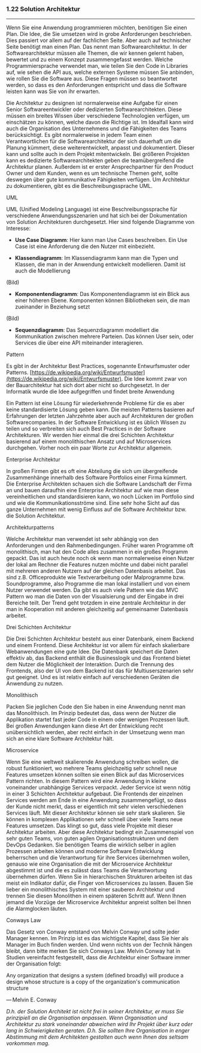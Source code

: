 ### 1.22 Solution Architektur
---

Wenn Sie eine Anwendung programmieren möchten, benötigen Sie einen Plan. Die Idee, die Sie umsetzen wird in grobe Anforderungen beschrieben. Dies passiert vor allem auf der fachlichen Seite. Aber auch auf technischer Seite benötigt man einen Plan. Das nennt man Softwarearchitektur. In der Softwarearchitektur müssen alle Themen, die wir kennen gelernt haben, bewertet und zu einem Konzept zusammengefasst werden. Welche Programmiersprache verwendet man, wie teilen Sie den Code in Libraries auf, wie sehen die API aus, welche externen Systeme müssen Sie anbinden, wie rollen Sie die Software aus. Diese Fragen müssen so beantwortet werden, so dass es den Anforderungen entspricht und dass die Software leisten kann was Sie von ihr erwarten.

Die Architektur zu designen ist normalerweise eine Aufgabe für einen Senior Softwareentwickler oder dedizierten Softwarearchitekten. Diese müssen ein breites Wissen über verschiedene Technologien verfügen, um einschätzen zu können, welche davon die Richtige ist. Im Idealfall kann wird auch die Organisation des Unternehmens und die Fähigkeiten des Teams berücksichtigt. Es gibt normalerweise in jedem Team einen Verantwortlichen für die Softwarearchitektur der sich dauerhaft um die Planung kümmert, diese weiterentwickelt, anpasst und dokumentiert. Dieser kann und sollte auch in dem Projekt mitentwickeln. Bei größeren Projekten kann es dedizierte Softwarearchitekten geben die teamübergreifend die Architektur planen. Außerdem ist er erster Ansprechpartner für den Product Owner und dem Kunden, wenn es um technische Themen geht, sollte deswegen über gute kommunikative Fähigkeiten verfügen. Um Architektur zu dokumentieren, gibt es die Beschreibungssprache UML.

UML 

UML (Unified Modeling Language) ist eine Beschreibungssprache für verschiedene Anwendungsszenarien und hat sich bei der Dokumentation von Solution Architekturen durchgesetzt. Hier sind folgende Diagramme von Interesse:

- **Use Case Diagramm**: Hier kann man Use Cases beschreiben. Ein Use Case ist eine Anforderung die den Nutzer mit einbezieht. 


 
- **Klassendiagramm**: Im Klassendiagramm kann man die Typen und Klassen, die man in der Anwendung entwickelt modellieren. Damit ist auch die Modellierung 

(Bild)

- **Komponentendiagramm**: Das Komponentendiagramm ist ein Blick aus einer höheren Ebene. Komponenten können Bibliotheken sein, die man zueinander in Beziehung setzt

(Bild)

- **Sequenzdiagramm**: Das Sequenzdiagramm modelliert die Kommunikation zwischen mehrere Parteien. Das können User sein, oder Services die über eine API miteinander interagieren.

Pattern

Es gibt in der Architektur Best Practices, sogenannte Entwurfsmuster oder Patterns. [https://de.wikipedia.org/wiki/Entwurfsmuster](https://de.wikipedia.org/wiki/Entwurfsmuster). Die Idee kommt zwar von der Bauarchitektur hat sich dort aber nicht so durchgesetzt. In der Informatik wurde die Idee aufgegriffen und findet breite Anwendung

Ein Pattern ist eine Lösung für wiederkehrende Probleme für die es aber keine standardisierte Lösung geben kann. Die meisten Patterns basieren auf Erfahrungen der letzten Jahrzehnte aber auch auf Architekturen der großen Softwarecompanies. In der Software Entwicklung ist es üblich Wissen zu teilen und so verbreiten sich auch Best Practices in der Software Architekturen. Wir werden hier einmal die drei Schichten Architektur basierend auf einem monolithischen Ansatz und auf Microservices durchgehen. Vorher noch ein paar Worte zur Architektur allgemein.

Enterprise Architektur

In großen Firmen gibt es oft eine Abteilung die sich um übergreifende Zusammenhänge innerhalb des Software Portfolios einer Firma kümmert. Die Enterprise Architekten schauen sich die Software Landschaft der Firma an und bauen daraufhin eine Enterprise Architektur auf wie man diese vereinheitlichen und standardisieren kann, wo noch Lücken im Portfolio sind und wie die Kommunikationsströme sind. Eine sehr hohe Sicht auf das ganze Unternehmen mit wenig Einfluss auf die Software Architektur bzw. die Solution Architektur.

Architekturpatterns

Welche Architektur man verwendet ist sehr abhängig von den Anforderungen und den Rahmenbedingungen. Früher waren Programme oft monolithisch, man hat den Code alles zusammen in ein großes Programm gepackt. Das ist auch heute noch ok wenn man normalerweise einen Nutzer der lokal am Rechner die Features nutzen möchte und dabei nicht parallel mit mehreren anderen Nutzern auf der gleichen Datenbasis arbeitet. Das sind z.B. Officeprodukte wie Textverarbeitung oder Malprogramme bzw. Soundprogramme, also Programme die man lokal installiert und von einem Nutzer verwendet werden. Da gibt es auch viele Pattern wie das MVC Pattern wo man die Daten von der Visualsierung und der Eingabe in drei Bereiche teilt. Der Trend geht trotzdem in eine zentrale Architektur in der man in Kooperation mit anderen gleichzeitig auf gemeinsamer Datenbasis arbeitet.

Drei Schichten Architektur

Die Drei Schichten Architektur besteht aus einer Datenbank, einem Backend und einem Frontend. Diese Architektur ist vor allem für einfach skalierbare Webanwendungen eine gute Idee. Die Datenbank speichert die Daten effektiv ab, das Backend enthält die Businesslogik und das Frontend bietet dem Nutzer die Möglichkeit der Interaktion. Durch die Trennung des Frontends, also der UI von dem Backend ist das für Multiuserszenarien sehr gut geeignet. Und es ist relativ einfach auf verschiedenen Geräten die Anwendung zu nutzen.

Monolithisch

Packen Sie jeglichen Code den Sie haben in eine Anwendung nennt man das Monolithisch. Im Prinzip bedeutet das, dass wenn der Nutzer die Applikation startet fast jeder Code in einem oder wenigen Prozessen läuft. Bei großen Anwendungen kann diese Art der Entwicklung recht unübersichtlich werden, aber recht einfach in der Umsetzung wenn man sich an eine klare Software Architektur hält.

Microservice  

Wenn Sie eine weltweit skalierende Anwendung schreiben wollen, die robust funktioniert, wo mehrere Teams gleichzeitig sehr schnell neue Features umsetzen können sollten sie einen Blick auf das Microservices Pattern richten. In diesem Pattern wird eine Anwendung in kleine voneinander unabhängige Services verpackt. Jeder Service ist wenn nötig in einer 3 Schichten Architektur aufgebaut. Die Frontends der einzelnen Services werden am Ende in eine Anwendung zusammengefügt, so dass der Kunde nicht merkt, dass er eigentlich mit sehr vielen verschiedenen Services läuft. Mit dieser Architektur können sie sehr stark skalieren. Sie können in komplexen Applikationen sehr schnell über viele Teams neue Features umsetzen. Das klingt so gut, dass viele Projekte mit dieser Architektur arbeiten. Aber diese Architektur bedingt ein Zusammenspiel von sehr guten Teams, von guten agilen Organisationsstrukturen und dem DevOps Gedanken. Sie benötigen Teams die wirklich selber in agilen Prozessen arbeiten können und moderne Software Entwicklung beherrschen und die Verantwortung für ihre Services übernehmen wollen, genauso wie eine Organisation die mit der Microservice Architektur abgestimmt ist und die es zulässt dass Teams die Verantwortung übernehmen dürfen. Wenn Sie in hierarchischen Strukturen arbeiten ist das meist ein Indikator dafür, die Finger von Microservices zu lassen. Bauen Sie lieber ein monolithisches System mit einer sauberen Architektur und trennen Sie diesen Monolithen in einem späteren Schritt auf. Wenn Ihnen jemand die Vorzüge der Microservice Architektur anpreist sollten bei Ihnen die Alarmglocken läuten.

Conways Law

Das Gesetz von Conway entstand von Melvin Conway und sollte jeder Manager kennen. Im Prinzip ist es das wichtigste Kapitel, dass Sie hier als Manager im Buch finden werden. Und wenn nichts von der Technik hängen bleibt, dann bitte merken Sie sich Conways Law. Melvin Conway hat in Studien vereinfacht festgestellt, dass die Architektur einer Software immer der Organisation folgt:

Any organization that designs a system (defined broadly) will produce a design whose structure is a copy of the organization's communication structure

— Melvin E. Conway

_D.h. der Solution Architekt ist nicht frei in seiner Architektur, er muss Sie prinzipiell an die Organisation anpassen. Wenn Organisation und Architektur zu stark voneinander abweichen wird Ihr Projekt über kurz oder lang in Schwierigkeiten geraten. D.h. Sie sollten Ihre Organisation in enger Abstimmung mit dem Architekten gestalten auch wenn Ihnen das seltsam vorkommen mag._

